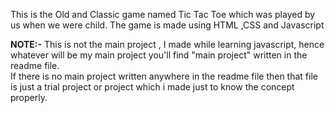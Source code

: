 This is the Old and Classic game named Tic Tac Toe which was played by us when we were child. The game is made using HTML ,CSS and Javascript
<br>
<p><b>NOTE:-</b> This is not the main project , I made while learning javascript, hence whatever will be my main project you'll find "main project" written in the readme file.<br>
If there is no main project written anywhere in the readme file then that file is just a trial project or project which i made just to know the concept properly.
